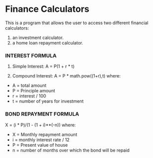 # Finance Calculators

This is a program that allows the user to access two different financial calculators:
1. an investment calculator.
2. a home loan repayment calculator.

### INTEREST FORMULA
1. Simple Interest:
A = P(1 + r * t)

2. Compound Interest:
A = P * math.pow((1+r),t)
where:
- A = total amount
- P = Principle amount
- r = interest / 100
- t = number of years for investment

### BOND REPAYMENT FORMULA
X = (i * P)/(1 - (1 + i)**(-n))
where:
- X = Monthly repayment amount
- i = monthly interest rate / 12
- P = Present value of house
- n = number of months over which the bond will be repaid
